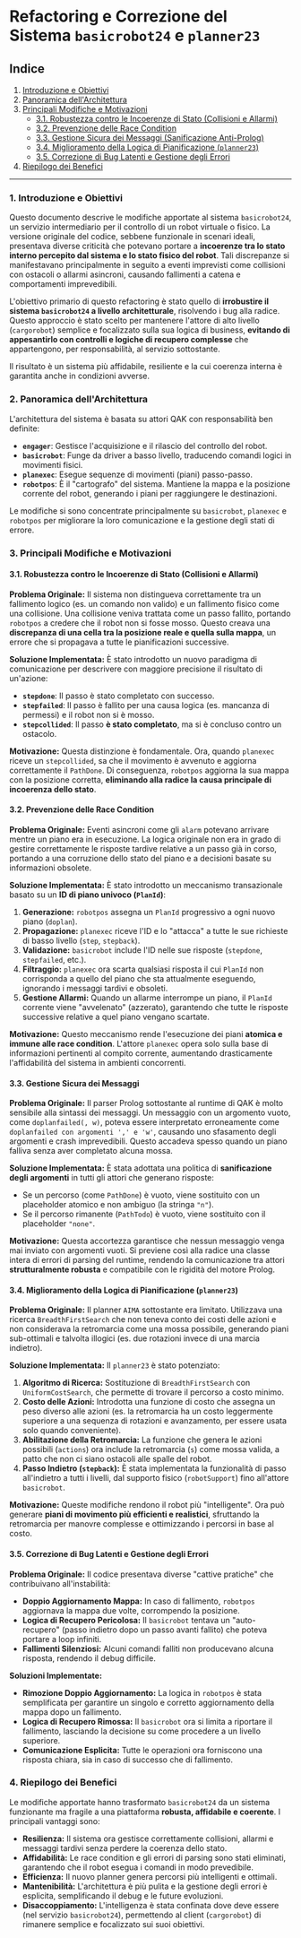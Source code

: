 #  Refactoring e Correzione del Sistema `basicrobot24` e `planner23`

## Indice
1. [Introduzione e Obiettivi](#1-introduzione-e-obiettivi)
2. [Panoramica dell'Architettura](#2-panoramica-dellarchitettura)
3. [Principali Modifiche e Motivazioni](#3-principali-modifiche-e-motivazioni)
    - [3.1. Robustezza contro le Incoerenze di Stato (Collisioni e Allarmi)](#31-robustezza-contro-le-incoerenze-di-stato-collisioni-e-allarmi)
    - [3.2. Prevenzione delle Race Condition](#32-prevenzione-delle-race-condition)
    - [3.3. Gestione Sicura dei Messaggi (Sanificazione Anti-Prolog)](#33-gestione-sicura-dei-messaggi-sanificazione-anti-prolog)
    - [3.4. Miglioramento della Logica di Pianificazione (`planner23`)](#34-miglioramento-della-logica-di-pianificazione-planner23)
    - [3.5. Correzione di Bug Latenti e Gestione degli Errori](#35-correzione-di-bug-latenti-e-gestione-degli-errori)
4. [Riepilogo dei Benefici](#4-riepilogo-dei-benefici)

---

### 1. Introduzione e Obiettivi

Questo documento descrive le modifiche apportate al sistema `basicrobot24`, un servizio intermediario per il controllo di un robot virtuale o fisico. La versione originale del codice, sebbene funzionale in scenari ideali, presentava diverse criticità che potevano portare a **incoerenze tra lo stato interno percepito dal sistema e lo stato fisico del robot**. Tali discrepanze si manifestavano principalmente in seguito a eventi imprevisti come collisioni con ostacoli o allarmi asincroni, causando fallimenti a catena e comportamenti imprevedibili.

L'obiettivo primario di questo refactoring è stato quello di **irrobustire il sistema `basicrobot24` a livello architetturale**, risolvendo i bug alla radice. Questo approccio è stato scelto per mantenere l'attore di alto livello (`cargorobot`) semplice e focalizzato sulla sua logica di business, **evitando di appesantirlo con controlli e logiche di recupero complesse** che appartengono, per responsabilità, al servizio sottostante.

Il risultato è un sistema più affidabile, resiliente e la cui coerenza interna è garantita anche in condizioni avverse.

### 2. Panoramica dell'Architettura

L'architettura del sistema è basata su attori QAK con responsabilità ben definite:
- **`engager`**: Gestisce l'acquisizione e il rilascio del controllo del robot.
- **`basicrobot`**: Funge da driver a basso livello, traducendo comandi logici in movimenti fisici.
- **`planexec`**: Esegue sequenze di movimenti (piani) passo-passo.
- **`robotpos`**: È il "cartografo" del sistema. Mantiene la mappa e la posizione corrente del robot, generando i piani per raggiungere le destinazioni.

Le modifiche si sono concentrate principalmente su `basicrobot`, `planexec` e `robotpos` per migliorare la loro comunicazione e la gestione degli stati di errore.

### 3. Principali Modifiche e Motivazioni

#### 3.1. Robustezza contro le Incoerenze di Stato (Collisioni e Allarmi)

**Problema Originale:**
Il sistema non distingueva correttamente tra un fallimento logico (es. un comando non valido) e un fallimento fisico come una collisione. Una collisione veniva trattata come un passo fallito, portando `robotpos` a credere che il robot non si fosse mosso. Questo creava una **discrepanza di una cella tra la posizione reale e quella sulla mappa**, un errore che si propagava a tutte le pianificazioni successive.

**Soluzione Implementata:**
È stato introdotto un nuovo paradigma di comunicazione per descrivere con maggiore precisione il risultato di un'azione:
- **`stepdone`**: Il passo è stato completato con successo.
- **`stepfailed`**: Il passo è fallito per una causa logica (es. mancanza di permessi) e il robot non si è mosso.
- **`stepcollided`**: Il passo **è stato completato**, ma si è concluso contro un ostacolo.

**Motivazione:**
Questa distinzione è fondamentale. Ora, quando `planexec` riceve un `stepcollided`, sa che il movimento è avvenuto e aggiorna correttamente il `PathDone`. Di conseguenza, `robotpos` aggiorna la sua mappa con la posizione corretta, **eliminando alla radice la causa principale di incoerenza dello stato**.

#### 3.2. Prevenzione delle Race Condition

**Problema Originale:**
Eventi asincroni come gli `alarm` potevano arrivare mentre un piano era in esecuzione. La logica originale non era in grado di gestire correttamente le risposte tardive relative a un passo già in corso, portando a una corruzione dello stato del piano e a decisioni basate su informazioni obsolete.

**Soluzione Implementata:**
È stato introdotto un meccanismo transazionale basato su un **ID di piano univoco (`PlanId`)**:
1.  **Generazione:** `robotpos` assegna un `PlanId` progressivo a ogni nuovo piano (`doplan`).
2.  **Propagazione:** `planexec` riceve l'ID e lo "attacca" a tutte le sue richieste di basso livello (`step`, `stepback`).
3.  **Validazione:** `basicrobot` include l'ID nelle sue risposte (`stepdone`, `stepfailed`, etc.).
4.  **Filtraggio:** `planexec` ora scarta qualsiasi risposta il cui `PlanId` non corrisponda a quello del piano che sta attualmente eseguendo, ignorando i messaggi tardivi e obsoleti.
5.  **Gestione Allarmi:** Quando un allarme interrompe un piano, il `PlanId` corrente viene "avvelenato" (azzerato), garantendo che tutte le risposte successive relative a quel piano vengano scartate.

**Motivazione:**
Questo meccanismo rende l'esecuzione dei piani **atomica e immune alle race condition**. L'attore `planexec` opera solo sulla base di informazioni pertinenti al compito corrente, aumentando drasticamente l'affidabilità del sistema in ambienti concorrenti.

#### 3.3. Gestione Sicura dei Messaggi 

**Problema Originale:**
Il parser Prolog sottostante al runtime di QAK è molto sensibile alla sintassi dei messaggi. Un messaggio con un argomento vuoto, come `doplanfailed(, w)`, poteva essere interpretato erroneamente come `doplanfailed con argomenti ',' e 'w'`, causando uno sfasamento degli argomenti e crash imprevedibili. Questo accadeva spesso quando un piano falliva senza aver completato alcuna mossa.

**Soluzione Implementata:**
È stata adottata una politica di **sanificazione degli argomenti** in tutti gli attori che generano risposte:
- Se un percorso (come `PathDone`) è vuoto, viene sostituito con un placeholder atomico e non ambiguo (la stringa `"n"`).
- Se il percorso rimanente (`PathTodo`) è vuoto, viene sostituito con il placeholder `"none"`.

**Motivazione:**
Questa accortezza garantisce che nessun messaggio venga mai inviato con argomenti vuoti. Si previene così alla radice una classe intera di errori di parsing del runtime, rendendo la comunicazione tra attori **strutturalmente robusta** e compatibile con le rigidità del motore Prolog.

#### 3.4. Miglioramento della Logica di Pianificazione (`planner23`)

**Problema Originale:**
Il planner `AIMA` sottostante era limitato. Utilizzava una ricerca `BreadthFirstSearch` che non teneva conto dei costi delle azioni e non considerava la retromarcia come una mossa possibile, generando piani sub-ottimali e talvolta illogici (es. due rotazioni invece di una marcia indietro).

**Soluzione Implementata:**
Il `planner23` è stato potenziato:
1.  **Algoritmo di Ricerca:** Sostituzione di `BreadthFirstSearch` con `UniformCostSearch`, che permette di trovare il percorso a costo minimo.
2.  **Costo delle Azioni:** Introdotta una funzione di costo che assegna un peso diverso alle azioni (es. la retromarcia ha un costo leggermente superiore a una sequenza di rotazioni e avanzamento, per essere usata solo quando conveniente).
3.  **Abilitazione della Retromarcia:** La funzione che genera le azioni possibili (`actions`) ora include la retromarcia (`s`) come mossa valida, a patto che non ci siano ostacoli alle spalle del robot.
4.  **Passo Indietro (`stepback`):** È stata implementata la funzionalità di passo all'indietro a tutti i livelli, dal supporto fisico (`robotSupport`) fino all'attore `basicrobot`.

**Motivazione:**
Queste modifiche rendono il robot più "intelligente". Ora può generare **piani di movimento più efficienti e realistici**, sfruttando la retromarcia per manovre complesse e ottimizzando i percorsi in base al costo.

#### 3.5. Correzione di Bug Latenti e Gestione degli Errori

**Problema Originale:**
Il codice presentava diverse "cattive pratiche" che contribuivano all'instabilità:
- **Doppio Aggiornamento Mappa:** In caso di fallimento, `robotpos` aggiornava la mappa due volte, corrompendo la posizione.
- **Logica di Recupero Pericolosa:** Il `basicrobot` tentava un "auto-recupero" (passo indietro dopo un passo avanti fallito) che poteva portare a loop infiniti.
- **Fallimenti Silenziosi:** Alcuni comandi falliti non producevano alcuna risposta, rendendo il debug difficile.

**Soluzioni Implementate:**
- **Rimozione Doppio Aggiornamento:** La logica in `robotpos` è stata semplificata per garantire un singolo e corretto aggiornamento della mappa dopo un fallimento.
- **Logica di Recupero Rimossa:** Il `basicrobot` ora si limita a riportare il fallimento, lasciando la decisione su come procedere a un livello superiore.
- **Comunicazione Esplicita:** Tutte le operazioni ora forniscono una risposta chiara, sia in caso di successo che di fallimento.

### 4. Riepilogo dei Benefici

Le modifiche apportate hanno trasformato `basicrobot24` da un sistema funzionante ma fragile a una piattaforma **robusta, affidabile e coerente**. I principali vantaggi sono:
- **Resilienza:** Il sistema ora gestisce correttamente collisioni, allarmi e messaggi tardivi senza perdere la coerenza dello stato.
- **Affidabilità:** Le race condition e gli errori di parsing sono stati eliminati, garantendo che il robot esegua i comandi in modo prevedibile.
- **Efficienza:** Il nuovo planner genera percorsi più intelligenti e ottimali.
- **Mantenibilità:** L'architettura è più pulita e la gestione degli errori è esplicita, semplificando il debug e le future evoluzioni.
- **Disaccoppiamento:** L'intelligenza è stata confinata dove deve essere (nel servizio `basicrobot24`), permettendo al client (`cargorobot`) di rimanere semplice e focalizzato sui suoi obiettivi.
